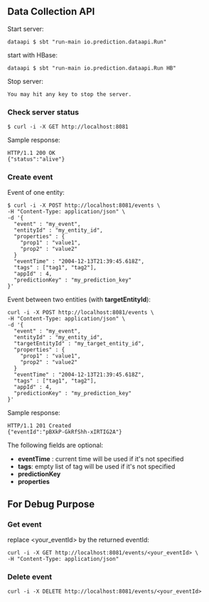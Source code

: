 
## Data Collection API

Start server:

```
dataapi $ sbt "run-main io.prediction.dataapi.Run"
```

start with HBase:

```
dataapi $ sbt "run-main io.prediction.dataapi.Run HB"
```

Stop server:

    You may hit any key to stop the server.

### Check server status

```
$ curl -i -X GET http://localhost:8081
```

Sample response:
```
HTTP/1.1 200 OK
{"status":"alive"}
```

### Create event

Event of one entity:

```
$ curl -i -X POST http://localhost:8081/events \
-H "Content-Type: application/json" \
-d '{
  "event" : "my_event",
  "entityId" : "my_entity_id",
  "properties" : {
    "prop1" : "value1",
    "prop2" : "value2"
  }
  "eventTime" : "2004-12-13T21:39:45.618Z",
  "tags" : ["tag1", "tag2"],
  "appId" : 4,
  "predictionKey" : "my_prediction_key"
}'
```

Event between two entities (with **targetEntityId**):

```
curl -i -X POST http://localhost:8081/events \
-H "Content-Type: application/json" \
-d '{
  "event" : "my_event",
  "entityId" : "my_entity_id",
  "targetEntityId" : "my_target_entity_id",
  "properties" : {
    "prop1" : "value1",
    "prop2" : "value2"
  }
  "eventTime" : "2004-12-13T21:39:45.618Z",
  "tags" : ["tag1", "tag2"],
  "appId" : 4,
  "predictionKey" : "my_prediction_key"
}'

```

Sample response:

```
HTTP/1.1 201 Created
{"eventId":"pBXkP-GkRfShh-xIRTIG2A"}
```

The following fields are optional:
* **eventTime** : current time will be used if it's not specified
* **tags**: empty list of tag will be used if it's not specified
* **predictionKey**
* **properties**

## For Debug Purpose

### Get event

replace <your_eventId> by the returned eventId:

```
curl -i -X GET http://localhost:8081/events/<your_eventId> \
-H "Content-Type: application/json"
```

### Delete event

```
curl -i -X DELETE http://localhost:8081/events/<your_eventId>
```
